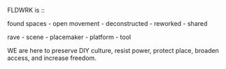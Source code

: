 FLDWRK is :: 

found spaces - open movement - deconstructed - reworked - shared

rave - scene - placemaker - platform - tool

WE are here to preserve DIY culture, resist power, protect place, broaden access, and increase freedom.
